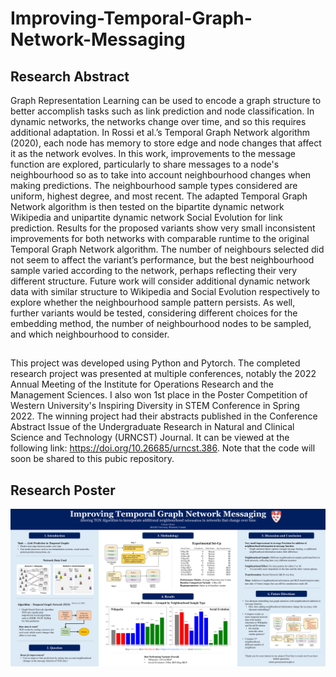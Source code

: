 # Improving-Temporal-Graph-Network-Messaging

## Research Abstract
Graph Representation Learning can be used to encode a graph structure to better accomplish tasks such as link prediction and node classification. In dynamic networks, the networks change over time, and so this requires additional adaptation. In Rossi et al.’s Temporal Graph Network algorithm (2020), each node has memory to store edge and node changes that affect it as the network evolves. In this work, improvements to the message function are explored, particularly to share messages to a node's neighbourhood so as to take into account neighbourhood changes when making predictions. The neighbourhood sample types considered are uniform, highest degree, and most recent. The adapted Temporal Graph Network algorithm is then tested on the bipartite dynamic network Wikipedia and unipartite dynamic network Social Evolution for link prediction. Results for the proposed variants show very small inconsistent improvements for both networks with comparable runtime to the original Temporal Graph Network algorithm. The number of neighbours selected did not seem to affect the variant’s performance, but the best neighbourhood sample varied according to the network, perhaps reflecting their very different structure. Future work will consider additional dynamic network data with similar structure to Wikipedia and Social Evolution respectively to explore whether the neighbourhood sample pattern persists. As well, further variants would be tested, considering different choices for the embedding method, the number of neighbourhood nodes to be sampled, and which neighbourhood to consider.

##
This project was developed using Python and Pytorch. The completed research project was presented at multiple conferences, notably the 2022 Annual Meeting of the Institute for Operations Research and the Management Sciences. I also won 1st place in the Poster Competition of Western University's Inspiring Diversity in STEM Conference in Spring 2022. The winning project had their abstracts published in the Conference Abstract Issue of the Undergraduate Research in Natural and Clinical Science and Technology (URNCST) Journal. It can be viewed at the following link: https://doi.org/10.26685/urncst.386. Note that the code will soon be shared to this pubic repository.

## Research Poster
![Poster](https://github.com/celestejasmine/Improving-Temporal-Graph-Network-Messaging/blob/main/TGN%20Research%20Poster%20Image.png)
